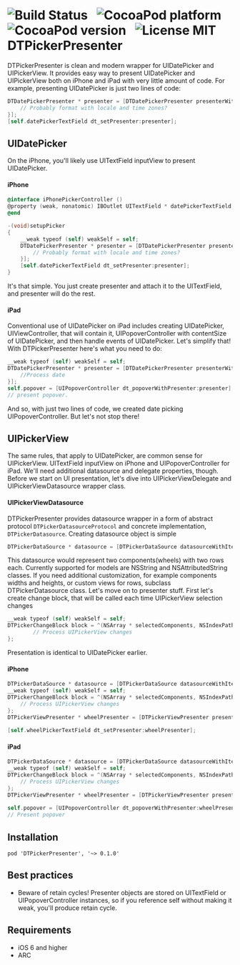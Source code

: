 ![Build Status](https://travis-ci.org/DenHeadless/DTRequestVerifier.png?branch=master) &nbsp;
![CocoaPod platform](https://cocoapod-badges.herokuapp.com/p/DTPicker{resenter/badge.png) &nbsp; 
![CocoaPod version](https://cocoapod-badges.herokuapp.com/v/DTPickerPresenter/badge.png) &nbsp; 
![License MIT](https://go-shields.herokuapp.com/license-MIT-blue.png)
DTPickerPresenter
=================

DTPickerPresenter is clean and modern wrapper for UIDatePicker and UIPickerView. It provides easy way to present UIDatePicker and UIPickerView both on iPhone and iPad with very little amount of code. For example, presenting UIDatePicker is just two lines of code:

```objective-c
DTDatePickerPresenter * presenter = [DTDatePickerPresenter presenterWithChangeBlock:^(NSDate * selectedDate) {
    // Probably format with locale and time zones?
}];
[self.datePickerTextField dt_setPresenter:presenter];
```

## UIDatePicker 

On the iPhone, you'll likely use UITextField inputView to present UIDatePicker.

#### iPhone

```objective-c
@interface iPhonePickerController () 
@property (weak, nonatomic) IBOutlet UITextField * datePickerTextField;
@end

-(void)setupPicker 
{
    __weak typeof (self) weakSelf = self;
    DTDatePickerPresenter * presenter = [DTDatePickerPresenter presenterWithChangeBlock:^(NSDate * selectedDate) {
        // Probably format with locale and time zones?
    }];
    [self.datePickerTextField dt_setPresenter:presenter];
}
```

It's that simple. You just create presenter and attach it to the UITextField, and presenter will do the rest.

#### iPad

Conventional use of UIDatePicker on iPad includes creating UIDatePicker, UIViewController, that will contain it, UIPopoverController with contentSize of UIDatePicker, and then handle events of UIDatePicker. Let's simplify that! With DTPickerPresenter here's what you need to do:

```objective-c
__weak typeof (self) weakSelf = self;
DTDatePickerPresenter * presenter = [DTDatePickerPresenter presenterWithChangeBlock:^(NSDate * selectedDate) {
    //Process date
}];
self.popover = [UIPopoverController dt_popoverWithPresenter:presenter];
// present popover.
```
And so, with just two lines of code, we created date picking UIPopoverController. But let's not stop there!

## UIPickerView

The same rules, that apply to UIDatePicker, are common sense for UIPickerView. UITextField inputView on iPhone and UIPopoverController for iPad. We'll need additional datasource and delegate properties, though. Before we start on UI presentation, let's dive into UIPickerViewDelegate and UIPickerViewDatasource wrapper class.

#### UIPickerViewDatasource

DTPickerPresenter provides datasource wrapper in a form of abstract protocol `DTPickerDatasourceProtocol` and concrete implementation, `DTPickerDatasource`. Creating datasource object is simple

```objective-c
DTPickerDataSource * datasource = [DTPickerDataSource datasourceWithItems:@[@[@"foo", @"bar"], @[@"1", @"2"]]];
```
This datasource would represent two components(wheels) with two rows each. Currently supported for models are NSString and NSAttributedString classes. If you need additional customization, for example components widths and heights, or custom views for rows, subclass DTPickerDatasource class. Let's move on to presenter stuff. First let's create change block, that will be called each time UIPickerView selection changes

```objective-c
__weak typeof (self) weakSelf = self;
DTPickerChangeBlock block = ^(NSArray * selectedComponents, NSIndexPath * selectedIndexPath) {
        // Process UIPickerView changes        
};
```

Presentation is identical to UIDatePicker earlier.

#### iPhone

```objective-c
DTPickerDataSource * datasource = [DTPickerDataSource datasourceWithItems:@[@[@"foo", @"bar"], @[@"1", @"2"]]];
__weak typeof (self) weakSelf = self;
DTPickerChangeBlock block = ^(NSArray * selectedComponents, NSIndexPath * selectedIndexPath) {
    // Process UIPickerView changes
};
DTPickerViewPresenter * wheelPresenter = [DTPickerViewPresenter presenterWithDatasource:datasource
                                                                                changeBlock:block];
[self.wheelPickerTextField dt_setPresenter:wheelPresenter];
```  

#### iPad

```objective-c
DTPickerDataSource * datasource = [DTPickerDataSource datasourceWithItems:@[@[@"foo", @"bar"], @[@"1", @"2"]]];
__weak typeof (self) weakSelf = self;
DTPickerChangeBlock block = ^(NSArray * selectedComponents, NSIndexPath * selectedIndexPath) {
    // Process UIPickerView changes
};
DTPickerViewPresenter * wheelPresenter = [DTPickerViewPresenter presenterWithDatasource:datasource
                                                                            changeBlock:block];
self.popover = [UIPopoverController dt_popoverWithPresenter:wheelPresenter];
// Present popover
``` 

## Installation

```
pod 'DTPickerPresenter', '~> 0.1.0'
```

## Best practices
    
- Beware of retain cycles! Presenter objects are stored on UITextField or UIPopoverController instances, so if you reference self without making it weak, you'll produce retain cycle.

## Requirements

* iOS 6 and higher
* ARC
